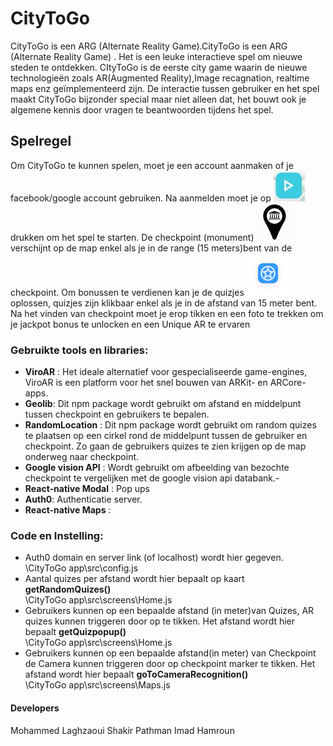 # CityToGo

CityToGo is een ARG (Alternate Reality Game).CityToGo is een ARG (Alternate Reality Game) . Het is een leuke interactieve spel om nieuwe steden te ontdekken. CItyToGo is de eerste city game waarin de nieuwe technologieën zoals AR(Augmented Reality),Image recagnation, realtime maps enz geïmplementeerd zijn. De interactie tussen gebruiker en het spel maakt CityToGo bijzonder special maar niet alleen dat, het bouwt ook je algemene kennis  door vragen te beantwoorden tijdens het spel. 

## Spelregel

Om CityToGo te kunnen spelen, moet je een account aanmaken of je facebook/google account gebruiken. Na aanmelden moet je op ![start](https://github.com/AP-Elektronica-ICT/CA1819-CityToGo/blob/master/CityToGo%20app/src/assets/Start.png) drukken om het spel te starten.
De checkpoint (monument) ![checkpoint](https://github.com/AP-Elektronica-ICT/CA1819-CityToGo/blob/master/CityToGo%20app/src/assets/icons/rsz_check.png)  verschijnt op de map enkel als je in de range (15 meters)bent van de checkpoint. Om bonussen te verdienen kan je de quizjes  ![quiz](https://github.com/AP-Elektronica-ICT/CA1819-CityToGo/blob/master/CityToGo%20app/src/assets/icons/Group4.png)  oplossen, quizjes zijn klikbaar enkel als je in de afstand van 15 meter bent.  Na het vinden van checkpoint moet je erop tikken en een foto te trekken om je jackpot bonus te unlocken  en een Unique AR te ervaren

### Gebruikte tools en libraries:

- **ViroAR**  : Het ideale alternatief voor gespecialiseerde game-engines, ViroAR is een platform voor het snel bouwen van ARKit- en ARCore-apps.
- **Geolib**: Dit npm package wordt gebruikt om afstand en middelpunt  tussen checkpoint en gebruikers te bepalen.
- **RandomLocation** : Dit npm package wordt gebruikt om random quizes te plaatsen op een cirkel rond de middelpunt tussen de gebruiker en checkpoint. Zo gaan de gebruikers quizes te zien krijgen op de map onderweg naar checkpoint.
- **Google vision API** : Wordt gebruikt om afbeelding van bezochte checkpoint te vergelijken met de google vision api databank.- 
- **React-native Modal** : Pop ups
- **Auth0**: Authenticatie server.
- **React-native Maps** : 

### Code en Instelling:

- Auth0 domain  en server link (of localhost) wordt hier gegeven. <br />
\CityToGo app\src\config.js
- Aantal quizes per afstand wordt hier bepaalt op kaart **getRandomQuizes()** <br />
\CityToGo app\src\screens\Home.js
- Gebruikers kunnen op een bepaalde afstand (in meter)van Quizes, AR quizes kunnen triggeren door op  te tikken. Het afstand wordt hier bepaalt **getQuizpopup()**  <br />
\CityToGo app\src\screens\Home.js
- Gebruikers kunnen op een bepaalde afstand(in meter) van Checkpoint de Camera kunnen triggeren door op checkpoint marker te tikken. Het afstand wordt hier bepaalt **goToCameraRecognition()**  <br />
\CityToGo app\src\screens\Maps.js

#### Developers
Mohammed Laghzaoui
Shakir Pathman
Imad Hamroun
